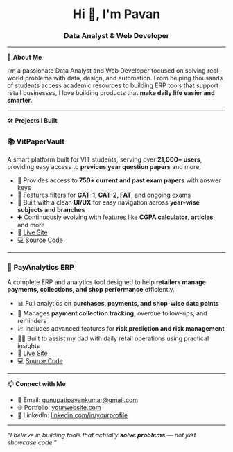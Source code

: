 <h1 align="center">Hi 👋, I'm Pavan</h1>
<h3 align="center">Data Analyst & Web Developer</h3>

---

🚀 **About Me**

I’m a passionate Data Analyst and Web Developer focused on solving real-world problems with data, design, and automation. From helping thousands of students access academic resources to building ERP tools that support retail businesses, I love building products that **make daily life easier and smarter**.

---

🛠️ **Projects I Built**

### 📚 VitPaperVault

A smart platform built for VIT students, serving over **21,000+ users**, providing easy access to **previous year question papers** and more.

- 📄 Provides access to **750+ current and past exam papers** with answer keys  
- 🧪 Features filters for **CAT-1, CAT-2, FAT**, and ongoing exams  
- 🎯 Built with a clean **UI/UX** for easy navigation across **year-wise subjects and branches**  
- ➕ Continuously evolving with features like **CGPA calculator**, **articles**, and more  
- 🔗 [Live Site](https://vitpapervault.in)  
- 💻 [Source Code](https://github.com/cernpavan/Vitpapervault)

---

### 💼 PayAnalytics ERP

A complete ERP and analytics tool designed to help **retailers manage payments, collections, and shop performance** efficiently.

- 📊 Full analytics on **purchases, payments, and shop-wise data points**  
- 💸 Manages **payment collection tracking**, overdue follow-ups, and reminders  
- 📈 Includes advanced features for **risk prediction and risk management**  
- 👨‍👦 Built to assist my dad with daily retail operations using practical insights
- 🔗 [Live Site](https://payanalytics.pages.dev)   
- 💻 [Source Code](https://github.com/cernpavan/PayAnalytics)

---

📫 **Connect with Me**

- 📧 Email: gunupatipavankumar@gmail.com  
- 🌐 Portfolio: [yourwebsite.com](https://vitpapervault.in/Developers)  
- 💼 LinkedIn: [linkedin.com/in/yourprofile](https://linkedin.com/in/yourprofile)  

---

_“I believe in building tools that actually **solve problems** — not just showcase code.”_
